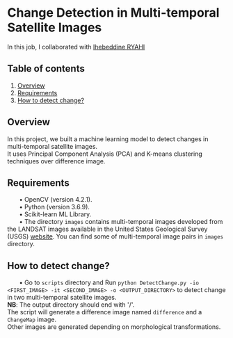 # Change Detection in Multi-temporal Satellite Images  
In this job, I collaborated with <a href="https://github.com/IhebeddineRyahi">Ihebeddine RYAHI</a>  

## Table of contents
1. [Overview](#Overview)
2. [Requirements](#Requirements)
3. [How to detect change?](#How)


<a name="Overview"/>  

## Overview
In this project, we built a machine learning model to detect changes in multi-temporal satellite images.  
It uses Principal Component Analysis (PCA) and K-means clustering techniques over difference image.  

<a name="Requirements"/>

## Requirements
&nbsp;&nbsp;&nbsp;&nbsp;&nbsp;&nbsp; • OpenCV (version 4.2.1).  
&nbsp;&nbsp;&nbsp;&nbsp;&nbsp;&nbsp; • Python (version 3.6.9).  
&nbsp;&nbsp;&nbsp;&nbsp;&nbsp;&nbsp; • Scikit-learn ML Library.  
&nbsp;&nbsp;&nbsp;&nbsp;&nbsp;&nbsp; • The directory `images` contains multi-temporal images developed from the LANDSAT images available in the United States Geological Survey (USGS) <a href="https://remotesensing.usgs.gov/gallery/image_collections?cat=all">website</a>. You can find some of multi-temporal image pairs in `images` directory.  


<a name="How"/>

## How to detect change? 
&nbsp;&nbsp;&nbsp;&nbsp;&nbsp;&nbsp; • Go to `scripts` directory and Run `python DetectChange.py -io <FIRST_IMAGE> -it <SECOND_IMAGE> -o <OUTPUT_DIRECTORY>` to detect change in two multi-temporal satellite images.  
**NB**: The output directory should end with '/'.   
The script will generate a difference image named `difference` and a `ChangeMap` image.   
Other images are generated depending on morphological transformations.
